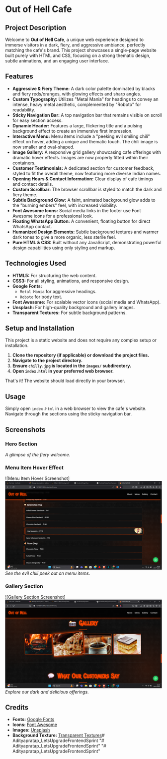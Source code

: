 # Out of Hell Cafe

## Project Description
Welcome to **Out of Hell Cafe**, a unique web experience designed to immerse visitors in a dark, fiery, and aggressive ambiance, perfectly matching the cafe's brand. This project showcases a single-page website built purely with HTML and CSS, focusing on a strong thematic design, subtle animations, and an engaging user interface.

## Features
-   **Aggressive & Fiery Theme:** A dark color palette dominated by blacks and fiery reds/oranges, with glowing effects and sharp angles.
-   **Custom Typography:** Utilizes "Metal Mania" for headings to convey an intense, heavy metal aesthetic, complemented by "Roboto" for readability.
-   **Sticky Navigation Bar:** A top navigation bar that remains visible on scroll for easy section access.
-   **Dynamic Header:** Features a large, flickering title and a pulsing background effect to create an immersive first impression.
-   **Interactive Menu:** Menu items include a "peeking evil smiling chili" effect on hover, adding a unique and thematic touch. The chili image is now smaller and oval-shaped.
-   **Image Gallery:** A responsive grid gallery showcasing cafe offerings with dramatic hover effects. Images are now properly fitted within their containers.
-   **Customer Testimonials:** A dedicated section for customer feedback, styled to fit the overall theme, now featuring more diverse Indian names.
-   **Opening Hours & Contact Information:** Clear display of cafe timings and contact details.
-   **Custom Scrollbar:** The browser scrollbar is styled to match the dark and fiery theme.
-   **Subtle Background Glow:** A faint, animated background glow adds to the "burning embers" feel, with increased visibility.
-   **Font Awesome Icons:** Social media links in the footer use Font Awesome icons for a professional look.
-   **Floating WhatsApp Button:** A convenient, floating button for direct WhatsApp contact.
-   **Humanized Design Elements:** Subtle background textures and warmer dark tones to give a more organic, less sterile feel.
-   **Pure HTML & CSS:** Built without any JavaScript, demonstrating powerful design capabilities using only styling and markup.

## Technologies Used
-   **HTML5:** For structuring the web content.
-   **CSS3:** For all styling, animations, and responsive design.
-   **Google Fonts:**
    -   `Metal Mania` for aggressive headings.
    -   `Roboto` for body text.
-   **Font Awesome:** For scalable vector icons (social media and WhatsApp).
-   **Unsplash:** For high-quality background and gallery images.
-   **Transparent Textures:** For subtle background patterns.

## Setup and Installation
This project is a static website and does not require any complex setup or installation.

1.  **Clone the repository (if applicable) or download the project files.**
2.  **Navigate to the project directory.**
3.  **Ensure `chilly.jpg` is located in the `images/` subdirectory.**
4.  **Open `index.html` in your preferred web browser.**

That's it! The website should load directly in your browser.

## Usage
Simply open `index.html` in a web browser to view the cafe's website. Navigate through the sections using the sticky navigation bar.

## Screenshots

### Hero Section

*A glimpse of the fiery welcome.*

### Menu Item Hover Effect
![Menu Item Hover Screenshot]![alt text](image-1.png)
*See the evil chili peek out on menu items.*

### Gallery Section
![Gallery Section Screenshot]![alt text](image-2.png)
*Explore our dark and delicious offerings.*

## Credits
-   **Fonts:** [Google Fonts](https://fonts.google.com/)
-   **Icons:** [Font Awesome](https://fontawesome.com/)
-   **Images:** [Unsplash](https://unsplash.com/)
-   **Background Texture:** [Transparent Textures](https://www.transparenttextures.com/)#   A d i t y a p r a t a p _ L e t s U p g r a d e F r o n t e n d S p r i n t 
 
 \"# Adityapratap_LetsUpgradeFrontendSprint\" 
\"# Adityapratap_LetsUpgradeFrontendSprint\" 
